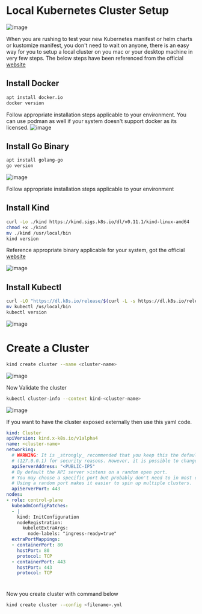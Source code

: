 # Local Kubernetes Cluster Setup
![image](https://github.com/devrockstech/setup_local_cluster/assets/142865469/fddd593a-063d-461d-8b7b-a7871cd69822)

When you are rushing to test your new Kubernetes manifest or helm charts or kustomize manifest, you don't need to wait on anyone, there is an easy way for you to setup a local cluster on you mac or your desktop machine in very few steps. 
The below steps have been referenced from the official [website](https://kind.sigs.k8s.io/)

## Install Docker
```bash
apt install docker.io
docker version
```
Follow appropriate installation steps applicable to your environment. You can use podman as well if your system doesn't support docker as its licensed. 
![image](https://user-images.githubusercontent.com/76629897/204837565-7a1fd49e-d3a0-4f55-ae1a-333932179c2b.png)

## Install Go Binary
```bash
apt install golang-go
go version
```
![image](https://user-images.githubusercontent.com/76629897/204838545-6fe407a6-3724-4420-ab49-a992ed890da6.png)

Follow appropriate installation steps applicable to your environment

## Install Kind
```bash
curl -Lo ./kind https://kind.sigs.k8s.io/dl/v0.11.1/kind-linux-amd64
chmod +x ./kind
mv ./kind /usr/local/bin
kind version
```
Reference appropriate binary applicable for your system, got the official [website](https://kind.sigs.k8s.io/docs/user/quick-start/#installing-from-release-binaries)

![image](https://user-images.githubusercontent.com/76629897/204838666-d8020b3c-a369-4212-a491-2d2e21259d95.png)


## Install Kubectl
```bash
curl -LO "https://dl.k8s.io/release/$(curl -L -s https://dl.k8s.io/release/stable.txt)/bin/linux/amd64/kubectl"
mv kubectl /us/local/bin
kubectl version
```
![image](https://user-images.githubusercontent.com/76629897/204838990-c8e4320b-0316-4a82-981c-1d8e70e7317c.png)

# Create a Cluster
```bash
kind create cluster --name <cluster-name>
```
![image](https://user-images.githubusercontent.com/76629897/204839805-bb132f67-638f-4971-a19d-9e4fe8f0e89e.png)

Now Validate the cluster
```bash
kubectl cluster-info --context kind-<cluster-name>
```
![image](https://user-images.githubusercontent.com/76629897/204840324-b73761fc-e5a2-4bf6-8c74-ed52f65b83f1.png)

If you want to have the cluster exposed externally then use this yaml code.
```yaml
kind: Cluster
apiVersion: kind.x-k8s.io/v1alpha4
name: <cluster-name>
networking:
  # WARNING: It is _strongly_ recommended that you keep this the default
  # (127.0.0.1) for security reasons. However, it is possible to change this.
  apiServerAddress: "<PUBLIC-IP5"
  # By default the API server >istens on a random open port.
  # You may choose a specific port but probably don't need to in most cases.
  # Using a random port makes it easier to spin up multiple clusters.
  apiServerPort: 443
nodes:
- role: control-plane
  kubeadmConfigPatches:
  - |
    kind: InitConfiguration
    nodeRegistration:
      kubeletExtraArgs:
        node-labels: "ingress-ready=true"
  extraPortMappings:
  - containerPort: 80
    hostPort: 80
    protocol: TCP
  - containerPort: 443
    hostPort: 443
    protocol: TCP
```

#
Now you create cluster with command below
```bash
kind create cluster --config <filename>.yml
```
